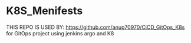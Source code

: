 # K8S_Menifests

THIS REPO IS USED BY: https://github.com/anup70970/CiCD_GitOps_K8s for GitOps project using jenkins argo and K8
